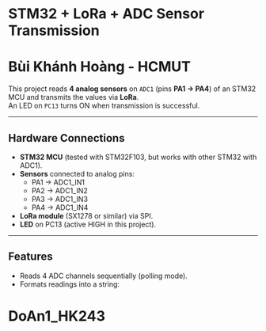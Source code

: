 # STM32 + LoRa + ADC Sensor Transmission

# Bùi Khánh Hoàng - HCMUT
This project reads **4 analog sensors** on `ADC1` (pins **PA1 → PA4**) of an STM32 MCU and transmits the values via **LoRa**.  
An LED on `PC13` turns ON when transmission is successful.

---

## Hardware Connections

- **STM32 MCU** (tested with STM32F103, but works with other STM32 with ADC1).
- **Sensors** connected to analog pins:
  - PA1 → ADC1_IN1
  - PA2 → ADC1_IN2
  - PA3 → ADC1_IN3
  - PA4 → ADC1_IN4
- **LoRa module** (SX1278 or similar) via SPI.
- **LED** on PC13 (active HIGH in this project).

---

## Features

- Reads 4 ADC channels sequentially (polling mode).
- Formats readings into a string:  
# DoAn1_HK243